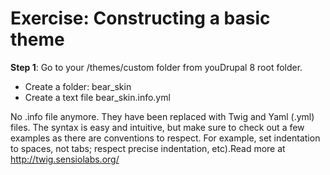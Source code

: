 # Exercise: Constructing a basic theme

**Step 1**: Go to your /themes/custom folder from youDrupal 8 root folder. 

* Create a folder: bear_skin
* Create a text file bear_skin.info.yml



No .info file anymore. They have been replaced with Twig and Yaml (.yml) files. The syntax is easy and intuitive, but make sure to check out a few examples as there are conventions to respect. For example, set indentation to spaces, not tabs; respect precise indentation, etc).Read more at http://twig.sensiolabs.org/

